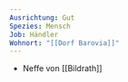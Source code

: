```yaml
---
Ausrichtung: Gut
Spezies: Mensch
Job: Händler
Wohnort: "[[Dorf Barovia]]"
---
```


- Neffe von [[Bildrath]]
